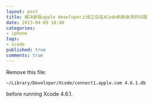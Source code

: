 ```yaml
---
layout: post
title: 解决新版apple developer上线之后在XCode刷新崩溃的问题
date: 2013-04-09 18:40
categories:
- iphone
tags:
- xcode
published: true
comments: true
---
```

Remove this file:

	~/Library/Developer/Xcode/connect1.apple.com 4.6.1.db
  
before running Xcode 4.6.1.
